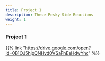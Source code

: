 ```yaml
---
title: Project 1
description: These Pesky Side Reactions 
weight: 1
---
```


### Project 1

{{% link "https://drive.google.com/open?id=0B1OJ5hjpQNHvd0VSaFhEeHdwYnc" %}}
